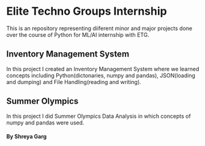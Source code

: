 # Elite Techno Groups Internship
This is an repository representing diiferent minor and major projects done over the course of Python for ML/AI internship with ETG.

## Inventory Management System
In this project I created an Inventory Management System where we learned concepts including Python(dictonaries, numpy and pandas), JSON(loading and dumping) and File Handling(reading and writing).

## Summer Olympics
In this project I did Summer Olympics Data Analysis in which concepts of numpy and pandas were used.


#### By Shreya Garg
